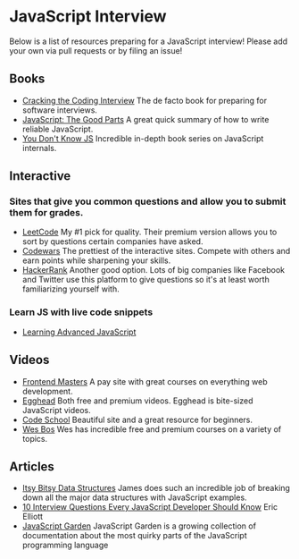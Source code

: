 # JavaScript Interview

Below is a list of resources preparing for a JavaScript interview! Please add your own via pull requests or by filing an issue!

## Books

+ [Cracking the Coding Interview](http://a.co/a9uhLXt) The de facto book for preparing for software interviews.
+ [JavaScript: The Good Parts](http://shop.oreilly.com/product/9780596517748.do) A great quick summary of how to write reliable JavaScript.
+ [You Don't Know JS](https://github.com/getify/You-Dont-Know-JS) Incredible in-depth book series on JavaScript internals.

## Interactive

### Sites that give you common questions and allow you to submit them for grades.

+ [LeetCode](https://leetcode.com/) My #1 pick for quality. Their premium version allows you to sort by questions certain companies have asked.
+ [Codewars](https://www.codewars.com/) The prettiest of the interactive sites. Compete with others and earn points while sharpening your skills.
+ [HackerRank](https://www.hackerrank.com/) Another good option. Lots of big companies like Facebook and Twitter use this platform to give questions so it's at least worth familiarizing yourself with.

### Learn JS with live code snippets

+ [Learning Advanced JavaScript](http://ejohn.org/apps/learn/)

## Videos

+ [Frontend Masters](https://frontendmasters.com) A pay site with great courses on everything web development.
+ [Egghead](https://egghead.io/) Both free and premium videos. Egghead is bite-sized JavaScript videos.
+ [Code School](https://www.codeschool.com/) Beautiful site and a great resource for beginners.
+ [Wes Bos](http://wesbos.com/courses) Wes has incredible free and premium courses on a variety of topics.

## Articles

+ [Itsy Bitsy Data Structures](https://github.com/thejameskyle/itsy-bitsy-data-structures) James does such an incredible job of breaking down all the major data structures with JavaScript examples.
+ [10 Interview Questions Every JavaScript Developer Should Know](https://medium.com/javascript-scene/10-interview-questions-every-javascript-developer-should-know-6fa6bdf5ad95) Eric Elliott
+ [JavaScript Garden](http://bonsaiden.github.io/JavaScript-Garden/) JavaScript Garden is a growing collection of documentation about the most quirky parts of the JavaScript programming language

